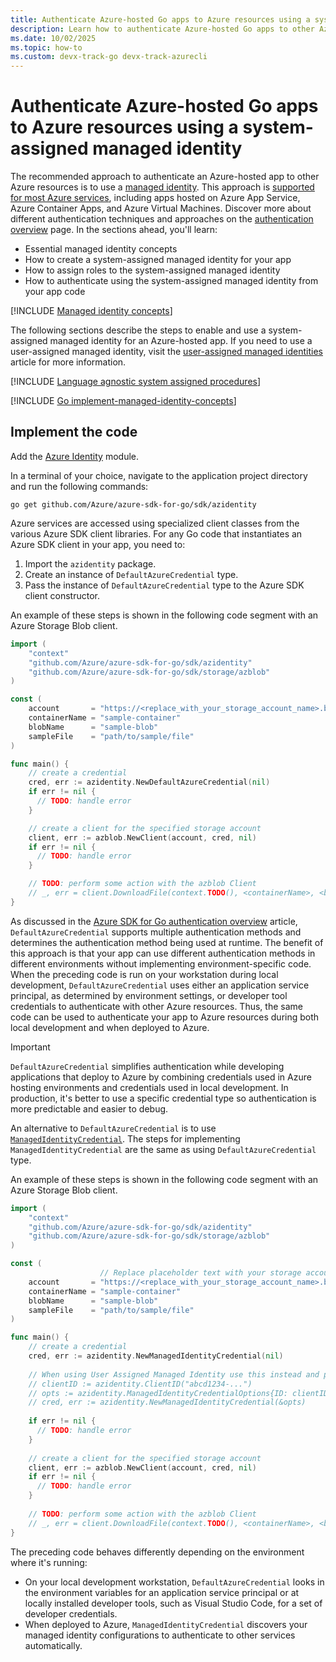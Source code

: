 ```yaml
---
title: Authenticate Azure-hosted Go apps to Azure resources using a system-assigned managed identity
description: Learn how to authenticate Azure-hosted Go apps to other Azure services using a system-assigned managed identity.
ms.date: 10/02/2025
ms.topic: how-to
ms.custom: devx-track-go devx-track-azurecli
---
```


# Authenticate Azure-hosted Go apps to Azure resources using a system-assigned managed identity

The recommended approach to authenticate an Azure-hosted app to other Azure resources is to use a [managed identity](/entra/identity/managed-identities-azure-resources/overview). This approach is [supported for most Azure services](/entra/identity/managed-identities-azure-resources/managed-identities-status), including apps hosted on Azure App Service, Azure Container Apps, and Azure Virtual Machines. Discover more about different authentication techniques and approaches on the [authentication overview](authentication-overview.md) page. In the sections ahead, you'll learn:

- Essential managed identity concepts
- How to create a system-assigned managed identity for your app
- How to assign roles to the system-assigned managed identity
- How to authenticate using the system-assigned managed identity from your app code

[!INCLUDE [Managed identity concepts](<../../../includes/authentication/managed-identity-concepts.md>)]

The following sections describe the steps to enable and use a system-assigned managed identity for an Azure-hosted app. If you need to use a user-assigned managed identity, visit the [user-assigned managed identities](user-assigned-managed-identity.md) article for more information.

[!INCLUDE [Language agnostic system assigned procedures](<../../../includes/authentication/system-assigned-managed-identity.md>)]

[!INCLUDE [Go implement-managed-identity-concepts](../includes/implement-managed-identity-concepts.md)]

## Implement the code

Add the [Azure Identity](https://pkg.go.dev/github.com/Azure/azure-sdk-for-go/sdk/azidentity) module.

In a terminal of your choice, navigate to the application project directory and run the following commands:

```console
go get github.com/Azure/azure-sdk-for-go/sdk/azidentity
```


Azure services are accessed using specialized client classes from the various Azure SDK client libraries. For any Go code that instantiates an Azure SDK client in your app, you need to:

1. Import the `azidentity` package.
1. Create an instance of `DefaultAzureCredential` type.
1. Pass the instance of `DefaultAzureCredential` type to the Azure SDK client constructor.

An example of these steps is shown in the following code segment with an Azure Storage Blob client.

```go
import (
	"context"
	"github.com/Azure/azure-sdk-for-go/sdk/azidentity"
	"github.com/Azure/azure-sdk-for-go/sdk/storage/azblob"
)

const (
	account       = "https://<replace_with_your_storage_account_name>.blob.core.windows.net/"
	containerName = "sample-container"
	blobName      = "sample-blob"
	sampleFile    = "path/to/sample/file"
)

func main() {
	// create a credential
	cred, err := azidentity.NewDefaultAzureCredential(nil)
	if err != nil {
	  // TODO: handle error
	}

	// create a client for the specified storage account
	client, err := azblob.NewClient(account, cred, nil)
	if err != nil {
	  // TODO: handle error
	}

	// TODO: perform some action with the azblob Client
	// _, err = client.DownloadFile(context.TODO(), <containerName>, <blobName>, <target_file>, <DownloadFileOptions>)
}
```

As discussed in the [Azure SDK for Go authentication overview](./authentication-overview.md) article, `DefaultAzureCredential` supports multiple authentication methods and determines the authentication method being used at runtime. The benefit of this approach is that your app can use different authentication methods in different environments without implementing environment-specific code. When the preceding code is run on your workstation during local development, `DefaultAzureCredential` uses either an application service principal, as determined by environment settings, or developer tool credentials to authenticate with other Azure resources. Thus, the same code can be used to authenticate your app to Azure resources during both local development and when deployed to Azure.

> [!IMPORTANT]
> `DefaultAzureCredential` simplifies authentication while developing applications that deploy to Azure by combining credentials used in Azure hosting environments and credentials used in local development. In production, it's better to use a specific credential type so authentication is more predictable and easier to debug.


An alternative to `DefaultAzureCredential` is to use [`ManagedIdentityCredential`](https://pkg.go.dev/github.com/Azure/azure-sdk-for-go/sdk/azidentity#ManagedIdentityCredential). The steps for implementing `ManagedIdentityCredential` are the same as using `DefaultAzureCredential` type.

An example of these steps is shown in the following code segment with an Azure Storage Blob client.

```go
import (
	"context"
	"github.com/Azure/azure-sdk-for-go/sdk/azidentity"
	"github.com/Azure/azure-sdk-for-go/sdk/storage/azblob"
)

const (
                    // Replace placeholder text with your storage account name
	account       = "https://<replace_with_your_storage_account_name>.blob.core.windows.net/"
	containerName = "sample-container"
	blobName      = "sample-blob"
	sampleFile    = "path/to/sample/file"
)

func main() {
	// create a credential
	cred, err := azidentity.NewManagedIdentityCredential(nil)
	
	// When using User Assigned Managed Identity use this instead and pass your client id in the options
	// clientID := azidentity.ClientID("abcd1234-...")
	// opts := azidentity.ManagedIdentityCredentialOptions{ID: clientID}
	// cred, err := azidentity.NewManagedIdentityCredential(&opts)
	
	if err != nil {
	  // TODO: handle error
	}
	
	// create a client for the specified storage account
	client, err := azblob.NewClient(account, cred, nil)
	if err != nil {
	  // TODO: handle error
	}
	
	// TODO: perform some action with the azblob Client
	// _, err = client.DownloadFile(context.TODO(), <containerName>, <blobName>, <target_file>, <DownloadFileOptions>)
}
```

The preceding code behaves differently depending on the environment where it's running:

- On your local development workstation, `DefaultAzureCredential` looks in the environment variables for an application service principal or at locally installed developer tools, such as Visual Studio Code, for a set of developer credentials.
- When deployed to Azure, `ManagedIdentityCredential` discovers your managed identity configurations to authenticate to other services automatically.